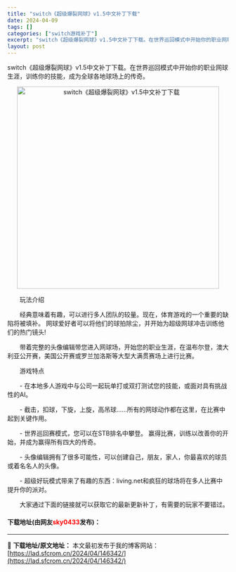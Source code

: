 ```yaml
---
title: "switch《超级爆裂网球》v1.5中文补丁下载"
date: 2024-04-09
tags: []
categories: ["switch游戏补丁"]
excerpt: "switch《超级爆裂网球》v1.5中文补丁下载。在世界巡回模式中开始你的职业网球生涯，训练你的技能，成为全球各地球场上的传奇。 　　玩法介绍 　　经典意味着有趣，可以进行多人团队的较量。现在，体育游戏的一个重要的缺陷将被填补。 网球爱好者可以将他们的球拍除尘，并开始为超级网球冲击训练他们的热门镜头&hellip;"
layout: post
---
```


 <p>switch《超级爆裂网球》v1.5中文补丁下载。在世界巡回模式中开始你的职业网球生涯，训练你的技能，成为全球各地球场上的传奇。</p> <p align="center"><img align="" border="0" src="https://lad.sfcrom.cn/wp-content/uploads/2024/04/20240409_66152c7181e1a.webp" width="460" alt="switch《超级爆裂网球》v1.5中文补丁下载" /></p> <p>　　玩法介绍</p> <p>　　经典意味着有趣，可以进行多人团队的较量。现在，体育游戏的一个重要的缺陷将被填补。 网球爱好者可以将他们的球拍除尘，并开始为超级网球冲击训练他们的热门镜头!</p> <p>　　带着完整的头像编辑带您进入网球场，开始您的职业生涯，在温布尔登，澳大利亚公开赛，美国公开赛或罗兰加洛斯等大型大满贯赛场上进行比赛。</p> <p>　　游戏特点</p> <p>　　- 在本地多人游戏中与公司一起玩单打或双打测试您的技能，或面对具有挑战性的AI。</p> <p>　　- 截击，扣球，下旋，上旋，高吊球......所有的网球动作都在这里，在比赛中起到关键作用。</p> <p>　　- 世界巡回赛模式，您可以在STB排名中攀登。 赢得比赛，训练以改善你的开始，并成为赢得所有四大的传奇。</p> <p>　　- 头像编辑拥有了很多可能性，可以创建自己，朋友，家人，你最喜欢的球员或着名名人的头像。</p> <p>　　- 超级好玩模式带来了有趣的东西：living.net和疯狂的球场将在多人比赛中提升你的派对。</p> <p>　　大家通过下面的链接就可以获取它的最新更新补丁，有需要的玩家不要错过。</p> <p><h4>下载地址(由网友<font color="red">sky0433</font>发布)：</h4></p> 

---
📖 **下载地址/原文地址：** 本文最初发布于我的博客网站：[https://lad.sfcrom.cn/2024/04/146342/](https://lad.sfcrom.cn/2024/04/146342/)
